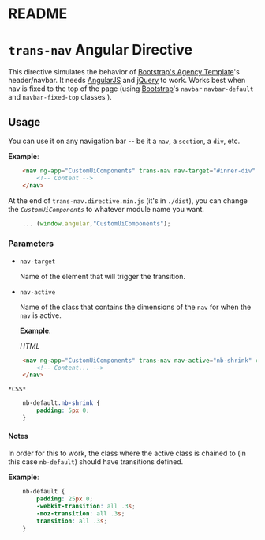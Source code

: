 # README #

# `trans-nav` Angular Directive #

This directive simulates the behavior of [Bootstrap's Agency Template](http://startbootstrap.com/template-overviews/agency/)'s header/navbar.
It needs [AngularJS](https://angularjs.org/) and [jQuery](https://jquery.com/) to work.
Works best when nav is fixed to the top of the page (using [Bootstrap](http://getbootstrap.com/)'s `navbar` `navbar-default` and `navbar-fixed-top` classes ).

## Usage ##
You can use it on any navigation bar -- be it a `nav`, a `section`, a `div`, etc.

**Example**:

```html
	<nav ng-app="CustomUiComponents" trans-nav nav-target="#inner-div" nav-active="nb-shrink" class="navbar navbar-default navbar-fixed-top">
		<!-- Content -->
	</nav>
```

At the end of `trans-nav.directive.min.js` (it's in `./dist`), you can change the *`CustomUiComponents`* to whatever module name you want.

```javascript
	... (window.angular,"CustomUiComponents");
```

### Parameters ###
* `nav-target`

	Name of the element that will trigger the transition.

* `nav-active`

	Name of the class that contains the dimensions of the `nav` for when the `nav` is active.
	
	**Example**:
	
	*HTML*
	
```html
	<nav ng-app="CustomUiComponents" trans-nav nav-active="nb-shrink" class="navbar navbar-default navbar-fixed-top">
		<!-- Content... -->
	</nav>
```
	*CSS*
	
```css
	nb-default.nb-shrink {
		padding: 5px 0;
	}
```
	
#### Notes ####
In order for this to work, the class where the active class is chained to (in this case `nb-default`)
should have transitions defined.
	
**Example**:

```css
	nb-default {
		padding: 25px 0;
		-webkit-transition: all .3s;
		-moz-transition: all .3s;
		transition: all .3s;
	}
```